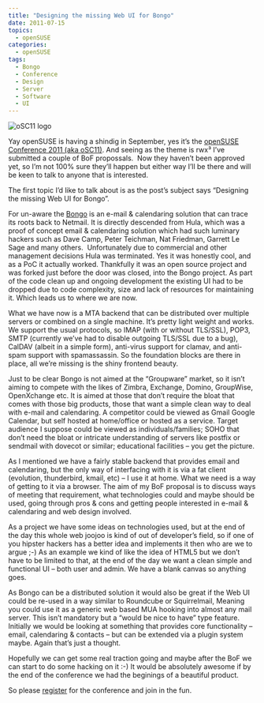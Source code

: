 ```yaml
---
title: "Designing the missing Web UI for Bongo"
date: 2011-07-15
topics:
  - openSUSE
categories:
  - openSUSE
tags:
  - Bongo
  - Conference
  - Design
  - Server
  - Software
  - UI
---
```

![oSC11 logo][1]

 [1]: http://news.opensuse.org/wp-content/uploads/2011/07/rwx3b-300x123.png

Yay openSUSE is having a shindig in September, yes it’s the [openSUSE Conference 2011 (aka oSC11)][2]. And seeing as the theme is rwx³ I’ve submitted a couple of BoF propossals.  Now they haven’t been approved yet, so I’m not 100% sure they’ll happen but either way I’ll be there and will be keen to talk to anyone that is interested.

 [2]: http://conference.opensuse.org "oSC11 homepage"

The first topic I’d like to talk about is as the post’s subject says “Designing the missing Web UI for Bongo”.

For un-aware the [Bongo][3] is an e-mail & calendaring solution that can trace its roots back to Netmail. It is directly descended from Hula, which was a proof of concept email & calendaring solution which had such luminary hackers such as Dave Camp, Peter Teichman, Nat Friedman, Garrett Le Sage and many others.  Unfortunately due to commercial and other management decisions Hula was terminated. Yes it was honestly cool, and as a PoC it actually worked. Thankfully it was an open source project and was forked just before the door was closed, into the Bongo project. As part of the code clean up and ongoing development the existing UI had to be dropped due to code complexity, size and lack of resources for maintaining it. Which leads us to where we are now.

 [3]: http://bongo-project.org "Bongo project homepage"

What we have now is a MTA backend that can be distributed over multiple servers or combined on a single machine. It’s pretty light weight and works. We support the usual protocols, so IMAP (with or without TLS/SSL), POP3, SMTP (currently we’ve had to disable outgoing TLS/SSL due to a bug), CalDAV (albeit in a simple form), anti-virus support for clamav, and anti-spam support with spamassassin. So the foundation blocks are there in place, all we’re missing is the shiny frontend beauty.

Just to be clear Bongo is not aimed at the “Groupware” market, so it isn’t aiming to compete with the likes of Zimbra, Exchange, Domino, GroupWise, OpenXchange etc. It is aimed at those that don’t require the bloat that comes with those big products, those that want a simple clean way to deal with e-mail and calendaring. A competitor could be viewed as Gmail Google Calendar, but self hosted at home/office or hosted as a service. Target audience I suppose could be viewed as individuals/families; SOHO that don’t need the bloat or intricate understanding of servers like postfix or sendmail with dovecot or similar; educational facilities – you get the picture.

As I mentioned we have a fairly stable backend that provides email and calendaring, but the only way of interfacing with it is via a fat client (evolution, thunderbird, kmail, etc) – I use it at home. What we need is a way of getting to it via a browser. The aim of my BoF proposal is to discuss ways of meeting that requirement, what technologies could and maybe should be used, going through pros & cons and getting people interested in e-mail & calendaring and web design involved.

As a project we have some ideas on technologies used, but at the end of the day this whole web joojoo is kind of out of developer’s field, so if one of you hipster hackers has a better idea and implements it then who are we to argue ;-) As an example we kind of like the idea of HTML5 but we don’t have to be limited to that, at the end of the day we want a clean simple and functional UI – both user and admin. We have a blank canvas so anything goes.

As Bongo can be a distributed solution it would also be great if the Web UI could be re-used in a way similar to Roundcube or Squirrelmail, Meaning you could use it as a generic web based MUA hooking into almost any mail server. This isn’t mandatory but a “would be nice to have” type feature. Initially we would be looking at something that provides core functionality – email, calendaring & contacts – but can be extended via a plugin system maybe. Again that’s just a thought.

Hopefully we can get some real traction going and maybe after the BoF we can start to do some hacking on it :-) It would be absolutely awesome if by the end of the conference we had the beginings of a beautiful product.

So please [register][6] for the conference and join in the fun.

 [6]: http://conference.opensuse.org/indico/confRegistrationFormDisplay.py?confId=2 "oSC11 registration page"
